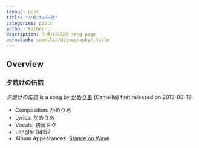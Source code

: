 ```yaml
---
layout: post
title: "夕焼けの缶詰"
categories: posts
author: KatGrrrl
description: 夕焼けの缶詰 song page
permalink: camellia/discography/:title
---
```


## Overview

### 夕焼けの缶詰

*夕焼けの缶詰* is a song by [かめりあ](/camellia) (Camellia) first released on 2013-08-12.

* Composition: かめりあ
* Lyrics: かめりあ
* Vocals: 初音ミク
* Length: 04:52
* Album Appearances: [Stance on Wave](/camellia/albums/Stance-on-Wave)
